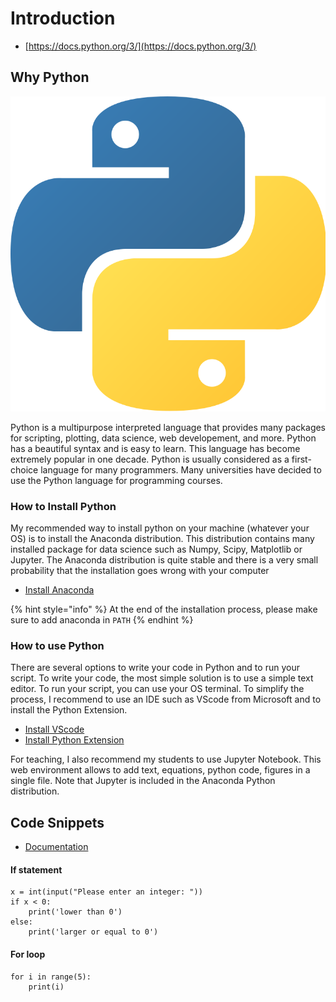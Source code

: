 # Introduction

* [https://docs.python.org/3/](https://docs.python.org/3/)

## Why Python

![](../.gitbook/assets/python.png)

Python is a multipurpose interpreted language that provides many packages for scripting, plotting, data science, web developement, and more. Python has a beautiful syntax and is easy to learn. This language has become extremely popular in one decade. Python is usually considered as a first-choice language for many programmers. Many universities have decided to use the Python language for programming courses.

### How to Install Python

My recommended way to install python on your machine \(whatever your OS\) is to install the Anaconda distribution. This distribution contains many installed package for data science such as Numpy, Scipy, Matplotlib or Jupyter. The Anaconda distribution is quite stable and there is a very small probability that the installation goes wrong with your computer

* [Install Anaconda](https://www.anaconda.com/products/individual#Downloads)

{% hint style="info" %}
At the end of the installation process, please make sure to add anaconda in `PATH`
{% endhint %}

### How to use Python

There are several options to write your code in Python and to run your script. To write your code, the most simple solution is to use a simple text editor. To run your script, you can use your OS terminal. To simplify the process, I recommend to use an IDE such as VScode from Microsoft and to install the Python Extension.

* [Install VScode](https://code.visualstudio.com)
* [Install Python Extension](https://marketplace.visualstudio.com/items?itemName=ms-python.python)

For teaching, I also recommend my students to use Jupyter Notebook. This web environment allows to add text, equations, python code, figures in a single file. Note that Jupyter is included in the Anaconda Python distribution.

## Code Snippets

* [Documentation](https://docs.python.org/3/tutorial/controlflow.html)

#### If statement

```text
x = int(input("Please enter an integer: "))
if x < 0:
    print('lower than 0')
else:
    print('larger or equal to 0')
```

#### For loop

```text
for i in range(5):
    print(i)
```

